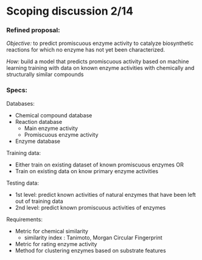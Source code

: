 # Scoping discussion 2/14

### Refined proposal:

*Objective:* to predict promiscuous enzyme activity to catalyze biosynthetic reactions for which no enzyme has not yet been characterized.

*How:* build a model that predicts promiscuous activity based on machine learning training with data on known enzyme activities with chemically and structurally similar compounds

### Specs:

Databases:
- Chemical compound database
- Reaction database
    - Main enzyme activity
    - Promiscuous enzyme activity
- Enzyme database

Training data:
- Either train on existing dataset of known promiscuous enzymes OR
- Train on existing data on know primary enzyme activities

Testing data:
- 1st level: predict known activities of natural enzymes that have been left out of training data
- 2nd level: predict known promiscuous activities of enzymes

Requirements:
- Metric for chemical similarity
     - similarity index : Tanimoto, Morgan Circular Fingerprint
- Metric for rating enzyme activity
- Method for clustering enzymes based on substrate features
